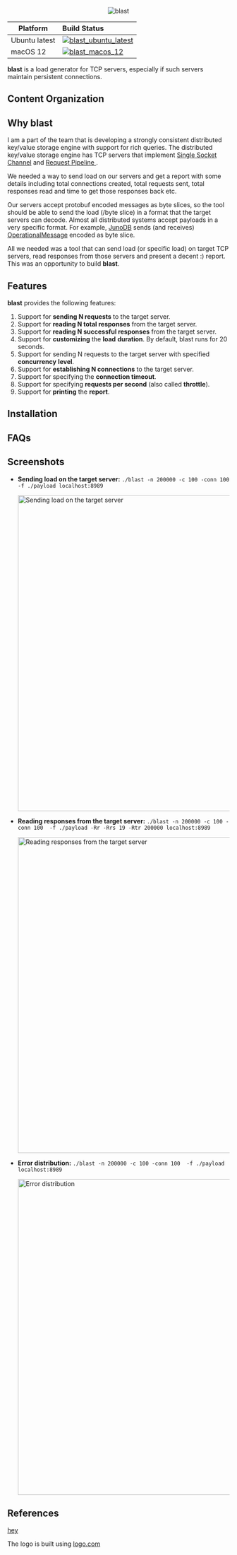 <p align="center">
    <img alt="blast" src="https://github.com/SarthakMakhija/blast/assets/21108320/ffb3336c-688f-4b33-b99f-3a26fb35982d" />
</p>

| Platform       | Build Status                                                                                                                  |
|----------------|:------------------------------------------------------------------------------------------------------------------------------|
| Ubuntu latest  | [![blast_ubuntu_latest](https://github.com/SarthakMakhija/blast/actions/workflows/build_ubuntu_latest.yml/badge.svg)](https://github.com/SarthakMakhija/blast/actions/workflows/build_ubuntu_latest.yml)|
| macOS 12       | [![blast_macos_12](https://github.com/SarthakMakhija/blast/actions/workflows/build_macos_12.yml/badge.svg)](https://github.com/SarthakMakhija/blast/actions/workflows/build_macos_12.yml)|


**blast** is a load generator for TCP servers, especially if such servers maintain persistent connections.

## Content Organization

## Why blast

I am a part of the team that is developing a strongly consistent distributed key/value storage engine with support for rich queries.
The distributed key/value storage engine has TCP servers that implement [Single Socket Channel](https://martinfowler.com/articles/patterns-of-distributed-systems/single-socket-channel.html) and [Request Pipeline
](https://martinfowler.com/articles/patterns-of-distributed-systems/request-pipeline.html). 

We needed a way to send load on our servers and get a report with some details including total connections created, total requests sent, total responses read and time to get those responses back etc.

Our servers accept protobuf encoded messages as byte slices, so the tool should be able to send the load (/byte slice) in a format that the target servers
can decode. Almost all distributed systems accept payloads in a very specific format. For example, [JunoDB](https://github.com/paypal/junodb) sends (and receives) [OperationalMessage](https://github.com/paypal/junodb/blob/ca68aa14734768fd047b66ea0b7e6316b15fef16/pkg/proto/opMsg.go#L33) encoded as byte slice.

All we needed was a tool that can send load (or specific load) on target TCP servers, read responses from those servers and present a decent :) report. This was an opportunity to build **blast**.

## Features

**blast** provides the following features:
1. Support for **sending N requests** to the target server.
2. Support for **reading N total responses** from the target server.
3. Support for **reading N successful responses** from the target server.
4. Support for **customizing** the **load** **duration**. By default, blast runs for 20 seconds.
5. Support for sending N requests to the target server with specified **concurrency** **level**.
6. Support for **establishing N connections** to the target server.
7. Support for specifying the **connection timeout**.
8. Support for specifying **requests per second** (also called **throttle**).
9. Support for **printing** the **report**.

## Installation

## FAQs

## Screenshots

- **Sending load on the target server:** `./blast -n 200000 -c 100 -conn 100  -f ./payload localhost:8989`

  <img width="715" alt="Sending load on the target server" src="https://github.com/SarthakMakhija/blast/assets/21108320/5a614f53-31cc-43b3-99ad-0cdfd22603e6">
- **Reading responses from the target server:** `./blast -n 200000 -c 100 -conn 100  -f ./payload -Rr -Rrs 19 -Rtr 200000 localhost:8989`
  
  <img width="715" alt="Reading responses from the target server" src="https://github.com/SarthakMakhija/blast/assets/21108320/2b8f7abe-c9eb-4ce1-a95e-a3c926074062">

- **Error distribution:** `./blast -n 200000 -c 100 -conn 100  -f ./payload localhost:8989`

  <img width="715" alt="Error distribution" src="https://github.com/SarthakMakhija/blast/assets/21108320/808ab493-8f8b-4792-bce2-bc8ee49d1d63">

## References
[hey](https://github.com/rakyll/hey)

The logo is built using [logo.com](logo.com)
